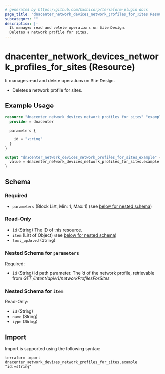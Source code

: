 ```yaml
---
# generated by https://github.com/hashicorp/terraform-plugin-docs
page_title: "dnacenter_network_devices_network_profiles_for_sites Resource - terraform-provider-dnacenter"
subcategory: ""
description: |-
  It manages read and delete operations on Site Design.
  Deletes a network profile for sites.
---
```


# dnacenter_network_devices_network_profiles_for_sites (Resource)

It manages read and delete operations on Site Design.

- Deletes a network profile for sites.

## Example Usage

```terraform
resource "dnacenter_network_devices_network_profiles_for_sites" "example" {
  provider = dnacenter

  parameters {

    id = "string"
  }
}

output "dnacenter_network_devices_network_profiles_for_sites_example" {
  value = dnacenter_network_devices_network_profiles_for_sites.example
}
```

<!-- schema generated by tfplugindocs -->
## Schema

### Required

- `parameters` (Block List, Min: 1, Max: 1) (see [below for nested schema](#nestedblock--parameters))

### Read-Only

- `id` (String) The ID of this resource.
- `item` (List of Object) (see [below for nested schema](#nestedatt--item))
- `last_updated` (String)

<a id="nestedblock--parameters"></a>
### Nested Schema for `parameters`

Required:

- `id` (String) id path parameter. The *id* of the network profile, retrievable from *GET /intent/api/v1/networkProfilesForSites*


<a id="nestedatt--item"></a>
### Nested Schema for `item`

Read-Only:

- `id` (String)
- `name` (String)
- `type` (String)

## Import

Import is supported using the following syntax:

```shell
terraform import dnacenter_network_devices_network_profiles_for_sites.example "id:=string"
```
